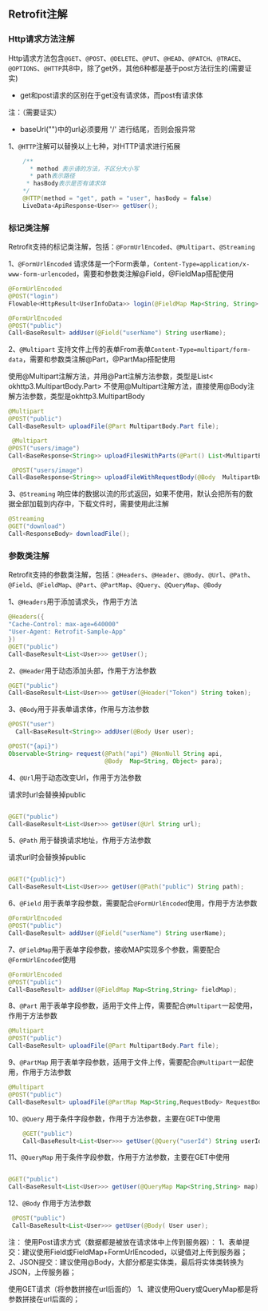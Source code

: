 



## Retrofit注解
### Http请求方法注解

Http请求方法包含`@GET`、`@POST`、`@DELETE`、`@PUT`、`@HEAD`、`@PATCH`、`@TRACE`、`@OPTIONS`、`@HTTP`共8中，除了get外，其他6种都是基于post方法衍生的(需要证实)


* get和post请求的区别在于get没有请求体，而post有请求体


注：（需要证实）

* baseUrl("")中的url必须要用 '/' 进行结尾，否则会报异常


1、`@HTTP`注解可以替换以上七种，对HTTP请求进行拓展

```java
    /**
      * method 表示请的方法，不区分大小写
      * path表示路径
     * hasBody表示是否有请求体
    */
    @HTTP(method = "get", path = "user", hasBody = false)
    LiveData<ApiResponse<User>> getUser();

```

### 标记类注解

Retrofit支持的标记类注解，包括：`@FormUrlEncoded`、`@Multipart`、`@Streaming`

1、`@FormUrlEncoded` 请求体是一个Form表单，`Content-Type=application/x-www-form-urlencoded`，需要和参数类注解@Field，@FieldMap搭配使用
```java
@FormUrlEncoded
@POST("login")
Flowable<HttpResult<UserInfoData>> login(@FieldMap Map<String, String> map);

@FormUrlEncoded
@POST("public")
Call<BaseResult> addUser(@Field("userName") String userName);

```

2、`@Multipart` 支持文件上传的表单From表单`Content-Type=multipart/form-data`，需要和参数类注解@Part，@PartMap搭配使用

使用@Multipart注解方法，并用@Part注解方法参数，类型是List< okhttp3.MultipartBody.Part>
不使用@Multipart注解方法，直接使用@Body注解方法参数，类型是okhttp3.MultipartBody


```java
@Multipart
@POST("public")
Call<BaseResult> uploadFile(@Part MultipartBody.Part file);

 @Multipart
@POST("users/image")
Call<BaseResponse<String>> uploadFilesWithParts(@Part() List<MultipartBody.Part> parts);

 @POST("users/image")
Call<BaseResponse<String>> uploadFileWithRequestBody(@Body  MultipartBody multipartBody);
```


3、`@Streaming` 响应体的数据以流的形式返回，如果不使用，默认会把所有的数据全部加载到内存中，下载文件时，需要使用此注解

```java
@Streaming
@GET("download")
Call<ResponseBody> downloadFile();
```


### 参数类注解

Retrofit支持的参数类注解，包括：`@Headers`、`@Header`、`@Body`、`@Url`、`@Path`、`@Field`、`@FieldMap`、`@Part`、`@PartMap`、`@Query`、`@QueryMap`、`@Body`

1、`@Headers`用于添加请求头，作用于方法

```java
@Headers({
"Cache-Control: max-age=640000"
"User-Agent: Retrofit-Sample-App"
})
@GET("public")
Call<BaseResult<List<User>>> getUser();

```

2、`@Header`用于动态添加头部，作用于方法参数
```java
@GET("public")
Call<BaseResult<List<User>>> getUser(@Header("Token") String token);

```

3、`@Body`用于非表单请求体，作用与方法参数

```java
@POST("user")
  Call<BaseResult<String>> addUser(@Body User user);


```
```java
@POST("{api}")
Observable<String> request(@Path("api") @NonNull String api,
                           @Body  Map<String, Object> para);

```

4、`@Url`用于动态改变Url，作用于方法参数

请求时url会替换掉public

```java

@GET("public")
Call<BaseResult<List<User>>> getUser(@Url String url);
```

5、`@Path` 用于替换请求地址，作用于方法参数

请求url时会替换掉public

```java

@GET("{public}")
Call<BaseResult<List<User>>> getUser(@Path("public") String path);
```

6、`@Field` 用于表单字段参数，需要配合`@FormUrlEncoded`使用，作用于方法参数

```java
@FormUrlEncoded
@POST("public")
Call<BaseResult> addUser(@Field("userName") String userName);

```

7、`@FieldMap`用于表单字段参数，接收MAP实现多个参数，需要配合`@FormUrlEncoded`使用

```java
@FormUrlEncoded
@POST("public")
Call<BaseResult> addUser(@FieldMap Map<String,String> fieldMap);
```

8、`@Part` 用于表单字段参数，适用于文件上传，需要配合`@Multipart`一起使用，作用于方法参数

```java
@Multipart
@POST("public")
Call<BaseResult> uploadFile(@Part MultipartBody.Part file);

```

9、`@PartMap` 用于表单字段参数，适用于文件上传，需要配合`@Multipart`一起使用，作用于方法参数

```java
@Multipart
@POST("public")
Call<BaseResult> uploadFile(@PartMap Map<String,RequestBody> RequestBodyMap);
```
10、`@Query` 用于条件字段参数，作用于方法参数，主要在GET中使用

```java
    @GET("public")
    Call<BaseResult<List<User>>> getUser(@Query("userId") String userId);
```


11、`@QueryMap` 用于条件字段参数，作用于方法参数，主要在GET中使用
```java

@GET("public")
Call<BaseResult<List<User>>> getUser(@QueryMap Map<String,String> map);
```

12、`@Body` 作用于方法参数

```java
 @POST("public")
 Call<BaseResult<List<User>>> getUser(@Body( User user);

```


注：
使用Post请求方式（数据都是被放在请求体中上传到服务器）：
1、表单提交：建议使用Field或FieldMap+FormUrlEncoded，以键值对上传到服务器；
2、JSON提交：建议使用@Body，大部分都是实体类，最后将实体类转换为JSON，上传服务器；

使用GET请求（将参数拼接在url后面的）
1、建议使用Query或QueryMap都是将参数拼接在url后面的；